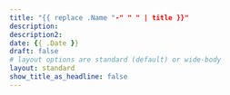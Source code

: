 ```yaml
---
title: "{{ replace .Name "-" " " | title }}"
description:
description2:
date: {{ .Date }}
draft: false
# layout options are standard (default) or wide-body
layout: standard
show_title_as_headline: false
---
```

